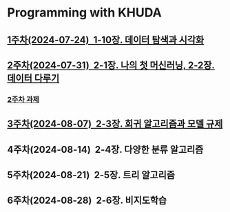# Programming with KHUDA
 
## [1주차(2024-07-24)&nbsp; 1-10장. 데이터 탐색과 시각화](https://github.com/caesar-kim/Programming-with-KHUDA/blob/main/1st-session.md)

## [2주차(2024-07-31)&nbsp; 2-1장. 나의 첫 머신러닝, 2-2장. 데이터 다루기](https://github.com/caesar-kim/Programming-with-KHUDA/blob/main/2nd-session.md)
### [2주차 과제](https://github.com/caesar-kim/Programming-with-KHUDA/blob/main/2nd-homework.md)

## [3주차(2024-08-07)&nbsp; 2-3장. 회귀 알고리즘과 모델 규제](https://github.com/caesar-kim/Programming-with-KHUDA/blob/main/3rd-session.md)

## 4주차(2024-08-14)&nbsp; 2-4장. 다양한 분류 알고리즘

## 5주차(2024-08-21)&nbsp; 2-5장. 트리 알고리즘

## 6주차(2024-08-28)&nbsp; 2-6장. 비지도학습
